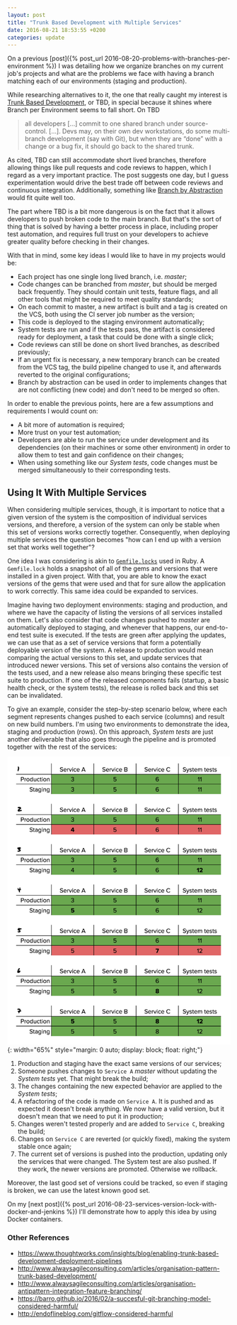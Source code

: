 ```yaml
---
layout: post
title: "Trunk Based Development with Multiple Services"
date: 2016-08-21 18:53:55 +0200
categories: update
---
```


On a previous [post]({% post_url 2016-08-20-problems-with-branches-per-environment %}) I was detailing how we organize branches on my current job's projects and what are the problems we face with having a branch matching each of our environments (staging and production).

While researching alternatives to it, the one that really caught my interest is [Trunk Based Development](http://paulhammant.com/2013/04/05/what-is-trunk-based-development/), or TBD, in special because it shines where Branch per Environment seems to fall short. On TBD

> all developers [...] commit to one shared branch under source-control. [...]. Devs may, on their own dev workstations, do some multi-branch development (say with Git), but when they are “done” with a change or a bug fix, it should go back to the shared trunk.

As cited, TBD can still accommodate short lived branches, therefore allowing things like pull requests and code reviews to happen, which I regard as a very important practice. The post suggests one day, but I guess experimentation would drive the best trade off between code reviews and continuous integration. Additionally, something like [Branch by Abstraction](http://martinfowler.com/bliki/BranchByAbstraction.html) would fit quite well too.

The part where TBD is a bit more dangerous is on the fact that it allows developers to push broken code to the main branch. But that's the sort of thing that is solved by having a better process in place, including proper test automation, and requires full trust on your developers to achieve greater quality before checking in their changes.


With that in mind, some key ideas I would like to have in my projects would be:

* Each project has one single long lived branch, i.e. *master*;
* Code changes can be branched from *master*, but should be merged back frequently. They should contain unit tests, feature flags, and all other tools that might be required to meet quality standards;
* On each commit to master, a new artifact is built and a tag is created on the VCS, both using the CI server job number as the version;
* This code is deployed to the staging environment automatically;
* System tests are run and if the tests pass, the artifact is considered ready for deployment, a task that could be done with a single click;
* Code reviews can still be done on short lived branches, as described previously;
* If an urgent fix is necessary, a new temporary branch can be created from the VCS tag, the build pipeline changed to use it, and afterwards reverted to the original configurations;
* Branch by abstraction can be used in order to implements changes that are not conflicting (new code) and don't need to be merged so often.

In order to enable the previous points, here are a few assumptions and requirements I would count on:

* A bit more of automation is required;
* More trust on your test automation;
* Developers are able to run the service under development and its dependencies (on their machines or some other environment) in order to allow them to test and gain confidence on their changes;
* When using something like our *System tests*, code changes must be merged simultaneously to their corresponding tests.


## Using It With Multiple Services

When considering multiple services, though, it is important to notice that a given version of the system is the composition of individual services versions, and therefore, a version of the system can only be stable when this set of versions works correctly together. Consequently, when deploying multiple services the question becomes "how can I end up with a version set that works well together"?

One idea I was considering is akin to [`Gemfile.locks`](http://bundler.io/v1.5/gemfile.html) used in Ruby. A `Gemfile.lock` holds a snapshot of all of the gems and versions that were installed in a given project. With that, you are able to know the exact versions of the gems that were used and that for sure allow the application to work correctly. This same idea could be expanded to services.

Imagine having two deployment environments: staging and production, and where we have the capacity of listing the versions of all services installed on them. Let's also consider that code changes pushed to *master* are automatically deployed to staging, and whenever that happens, our end-to-end test suite is executed. If the tests are green after applying the updates, we can use that as a set of service versions that form a potentially deployable version of the system. A release to production would mean comparing the actual versions to this set, and update services that introduced newer versions. This set of versions also contains the version of the tests used, and a new release also means bringing these specific test suite to production. If one of the released components fails (startup, a basic health check, or the system tests), the release is rolled back and this set can be invalidated.

To give an example, consider the step-by-step scenario below, where each segment represents changes pushed to each service (columns) and result on new build numbers. I'm using two environments to demonstrate the idea, staging and production (rows). On this approach, *System tests* are just another deliverable that also goes through the pipeline and is promoted together with the rest of the services:

![System Versions Step-by-Step](/assets/2016-08-21-trunk-based-development-with-multiple-services/step_by_step_services_version_lock.png){: width="65%" style="margin: 0 auto; display: block; float: right;"}

1. Production and staging have the exact same versions of our services;
2. Someone pushes changes to `Service A` *master* without updating the *System tests* yet. That might break the build;
3. The changes containing the new expected behavior are applied to the *System tests*;
4. A refactoring of the code is made on `Service A`. It is pushed and as expected it doesn't break anything. We now have a valid version, but it doesn't mean that we need to put it in production;
5. Changes weren't tested properly and are added to `Service C`, breaking the build;
6. Changes on `Service C` are reverted (or quickly fixed), making the system stable once again;
7.  The current set of versions is pushed into the production, updating only the services that were changed. The System test are also pushed. If they work, the newer versions are promoted. Otherwise we rollback.

Moreover, the last good set of versions could be tracked, so even if staging is broken, we can use the latest known good set.

On my [next post]({% post_url 2016-08-23-services-version-lock-with-docker-and-jenkins %}) I'll demonstrate how to apply this idea by using Docker containers.


### Other References

* <https://www.thoughtworks.com/insights/blog/enabling-trunk-based-development-deployment-pipelines>
* <http://www.alwaysagileconsulting.com/articles/organisation-pattern-trunk-based-development/>
* <http://www.alwaysagileconsulting.com/articles/organisation-antipattern-integration-feature-branching/>
* <https://barro.github.io/2016/02/a-succesful-git-branching-model-considered-harmful/>
* <http://endoflineblog.com/gitflow-considered-harmful>
